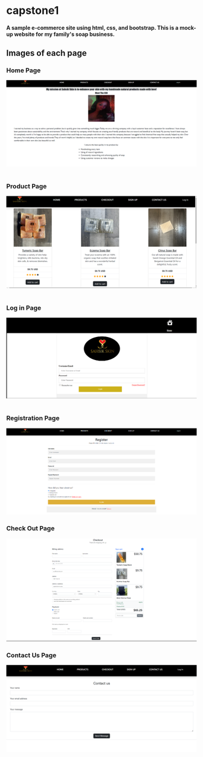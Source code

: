 # capstone1
#### A sample e-commerce site using html, css, and bootstrap. This is a mock-up website for my family's soap business. 
## Images of each page
### Home Page
![Home Page](./images/homepage.png)
#
###  Product Page
![Product Page](./images/product.png)
#
###  Log in Page
![Log In Page](./images/loginpage.png)
#
###  Registration Page
![Regsitration Page](./images/registerpage.png) 
### Check Out Page
![Checkout Page](./images/checkout.png)
###  Contact Us Page
![Contact Us](/images/contactpage.png)